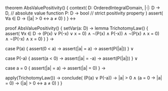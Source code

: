 theorem AbsValuePositivity() {
  context(
    D: OrderedIntegralDomain,
    |·|: D → D,  // absolute value function
    P: D → bool  // strict positivity property
  )
  assert(
    ∀a ∈ D → (|a| > 0 ↔ a ≠ 0)
  )
} ↔

proof AbsValuePositivity() {
  setVar(a: D) →
  lemma TrichotomyLaw() {
    assert(
      ∀x ∈ D → (P(x) ∨ P(-x) ∨ x = 0)
      ∧ ¬(P(x) ∧ P(-x))
      ∧ ¬(P(x) ∧ x = 0)
      ∧ ¬(P(-x) ∧ x = 0)
    )
  } →

  case P(a) {
    assert(0 < a) →
    assert(|a| = a) →
    assert(P(|a|))
  } ∨

  case P(-a) {
    assert(a < 0) →
    assert(|a| = -a) →
    assert(P(|a|))
  } ∨

  case a = 0 {
    assert(|a| = a) →
    assert(|a| = 0)
  } →

  apply(TrichotomyLaw()) →
  conclude(
    (P(a) ∨ P(-a)) → |a| > 0
    ∧ (a = 0 → |a| = 0)
    → (|a| > 0 ↔ a ≠ 0)
  )
}